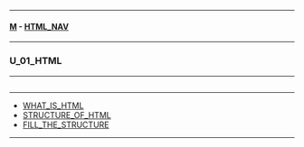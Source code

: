 
---

#### [M](https://github.com/ttltrk/TTT/blob/master/menu.md) - [HTML_NAV](https://github.com/ttltrk/TTT/tree/master/HTML/HTML_NAV.md)

---

### U_01_HTML

---

```

```

---

* [WHAT_IS_HTML](https://github.com/ttltrk/TTT/tree/master/HTML/U_01/WHAT_IS_HTML.md)
* [STRUCTURE_OF_HTML](https://github.com/ttltrk/TTT/tree/master/HTML/U_01/STRUCTURE_OF_HTML.md)
* [FILL_THE_STRUCTURE](https://github.com/ttltrk/TTT/tree/master/HTML/U_01/FILL_THE_STRUCTURE.md)

---
